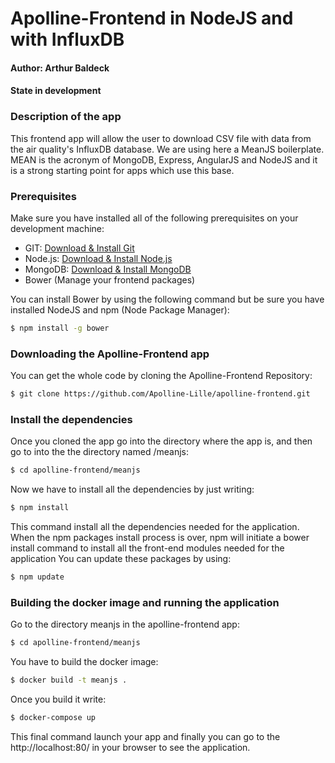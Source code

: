 
# Apolline-Frontend in NodeJS and with InfluxDB
#### Author: Arthur Baldeck
#### State in development

### Description of the app

This frontend app will allow the user to download CSV file with data from the air quality's InfluxDB database. We are using here a MeanJS boilerplate. MEAN is the acronym of MongoDB, Express, AngularJS and NodeJS and it is a strong starting point for apps which use this base.


### Prerequisites 
Make sure you have installed all of the following prerequisites on your development machine:
* GIT: [Download & Install Git](https://git-scm.com/downloads)
* Node.js: [Download & Install Node.js](https://nodejs.org/en/download/)
* MongoDB: [Download & Install MongoDB](http://www.mongodb.org/downloads)
* Bower (Manage your frontend packages)

You can install Bower by using the following command but be sure you have installed NodeJS and npm (Node Package Manager):

```bash
$ npm install -g bower
```

### Downloading the Apolline-Frontend app

You can get the whole code by cloning the Apolline-Frontend Repository:

```bash
$ git clone https://github.com/Apolline-Lille/apolline-frontend.git
```

### Install the dependencies
Once you cloned the app go into the directory where the app is, and then go to into the the directory named /meanjs:

```bash
$ cd apolline-frontend/meanjs
```  

Now we have to install all the dependencies by just writing: 

```bash
$ npm install
``` 

This command install all the dependencies needed for the application. When the npm packages install process is over, npm will initiate a bower install command to install all the front-end modules needed for the application
You can update these packages by using:

```bash
$ npm update
``` 

### Building the docker image and running the application
Go to the directory meanjs in the apolline-frontend app:

```bash
$ cd apolline-frontend/meanjs
```

You have to build the docker image:

```bash
$ docker build -t meanjs .
```
Once you build it write:

```bash
$ docker-compose up
```
This final command launch your app and finally you can go to the http://localhost:80/ in your browser to see the application.

